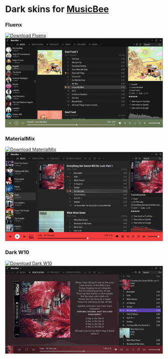 # Dark skins for [MusicBee](https://getmusicbee.com/) 

### Fluenx
[![Download Fluenx](https://img.shields.io/github/downloads/diego-pvlk/mb-skins/Latest/Fluenx_Dark.zip?color=blue&label=Download+🡻&style=flat-square)](https://github.com/diego-pvlk/mb-skins/releases/download/Latest/Fluenx_Dark.zip)
![fluenx preview](./previews/fluenx.png)

### MaterialMix
[![Download MaterialMix](https://img.shields.io/github/downloads/diego-pvlk/mb-skins/Latest/MaterialMix.zip?color=blue&label=Download+🡻&style=flat-square)](https://github.com/diego-pvlk/mb-skins/releases/download/Latest/MaterialMix.zip)
![materialmix preview](./previews/materialmix.png)

### Dark W10
[![Download Dark W10](https://img.shields.io/github/downloads/diego-pvlk/mb-skins/Latest/Dark_W10.zip?color=blue&label=Download+🡻&style=flat-square)](https://github.com/diego-pvlk/mb-skins/releases/download/Latest/Dark_W10.zip)
![dark-w10 preview](./previews/darkw10.png)
